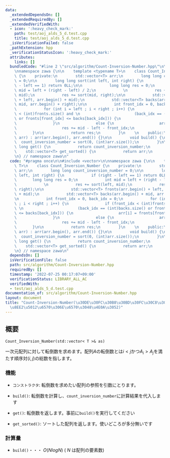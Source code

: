 ```yaml
---
data:
  _extendedDependsOn: []
  _extendedRequiredBy: []
  _extendedVerifiedWith:
  - icon: ':heavy_check_mark:'
    path: test/aoj_alds_5_d.test.cpp
    title: test/aoj_alds_5_d.test.cpp
  _isVerificationFailed: false
  _pathExtension: hpp
  _verificationStatusIcon: ':heavy_check_mark:'
  attributes:
    links: []
  bundledCode: "#line 2 \"src/algorithm/Count-Inversion-Number.hpp\"\n\n#include <vector>\n\
    \nnamespace zawa {\n\n    template <typename T>\n    class Count_Inversion_Number\
    \ {\n    private:\n        std::vector<T> arr;\n        long long count_inversion_number\
    \ = 0;\n\n        long long sort(int left, int right) {\n            if (right\
    \ - left == 1) return 0LL;\n\n            long long res = 0;\n            int\
    \ mid = left + (right - left) / 2;\n            \n            res += sort(left,\
    \ mid);\n            res += sort(mid, right);\n\n            std::vector<T> fronts(arr.begin()\
    \ + left, arr.begin() + mid);\n            std::vector<T> backs(arr.begin() +\
    \ mid, arr.begin() + right);\n\n            int front_idx = 0, back_idx = 0;\n\
    \            for (int i = left ; i < right ; i++) {\n                if (front_idx\
    \ < (int)fronts.size() and \n                        (back_idx == (int)backs.size()\
    \ or fronts[front_idx] <= backs[back_idx])) {\n                    arr[i] = fronts[front_idx++];\n\
    \                }\n                else {\n                    arr[i] = backs[back_idx++];\n\
    \                    res += mid - left - front_idx;\n                }\n     \
    \       }\n\n            return res;\n        }\n    \n    public:\n        Count_Inversion_Number(std::vector<T>&\
    \ arr) : arr(arr.begin(), arr.end()) {}\n\n        void build() {\n          \
    \  count_inversion_number = sort(0, (int)arr.size());\n        }\n\n        long\
    \ long get() {\n            return count_inversion_number;\n        }\n\n    \
    \    std::vector<T> get_sorted() {\n            return arr;\n        }\n    };\n\
    \n} // namespace zawa\n"
  code: "#pragma once\n\n#include <vector>\n\nnamespace zawa {\n\n    template <typename\
    \ T>\n    class Count_Inversion_Number {\n    private:\n        std::vector<T>\
    \ arr;\n        long long count_inversion_number = 0;\n\n        long long sort(int\
    \ left, int right) {\n            if (right - left == 1) return 0LL;\n\n     \
    \       long long res = 0;\n            int mid = left + (right - left) / 2;\n\
    \            \n            res += sort(left, mid);\n            res += sort(mid,\
    \ right);\n\n            std::vector<T> fronts(arr.begin() + left, arr.begin()\
    \ + mid);\n            std::vector<T> backs(arr.begin() + mid, arr.begin() + right);\n\
    \n            int front_idx = 0, back_idx = 0;\n            for (int i = left\
    \ ; i < right ; i++) {\n                if (front_idx < (int)fronts.size() and\
    \ \n                        (back_idx == (int)backs.size() or fronts[front_idx]\
    \ <= backs[back_idx])) {\n                    arr[i] = fronts[front_idx++];\n\
    \                }\n                else {\n                    arr[i] = backs[back_idx++];\n\
    \                    res += mid - left - front_idx;\n                }\n     \
    \       }\n\n            return res;\n        }\n    \n    public:\n        Count_Inversion_Number(std::vector<T>&\
    \ arr) : arr(arr.begin(), arr.end()) {}\n\n        void build() {\n          \
    \  count_inversion_number = sort(0, (int)arr.size());\n        }\n\n        long\
    \ long get() {\n            return count_inversion_number;\n        }\n\n    \
    \    std::vector<T> get_sorted() {\n            return arr;\n        }\n    };\n\
    \n} // namespace zawa\n"
  dependsOn: []
  isVerificationFile: false
  path: src/algorithm/Count-Inversion-Number.hpp
  requiredBy: []
  timestamp: '2022-07-25 00:17:07+09:00'
  verificationStatus: LIBRARY_ALL_AC
  verifiedWith:
  - test/aoj_alds_5_d.test.cpp
documentation_of: src/algorithm/Count-Inversion-Number.hpp
layout: document
title: "Count-Inversion-Number(\u30DE\u30FC\u30B8\u30BD\u30FC\u30C8\u306B\u3088\u308B\
  \u8EE2\u5012\u6570\u306E\u6570\u3048\u4E0A\u3052)"
---
```


## 概要
```
Count_Inversion_Number(std::vector< T >& as)
```


一次元配列に対して転倒数を求めます。配列$A$の転倒数とは$i < j$かつ$A_i > A_j$を満たす順序対$(i, j)$の総数を指します。


### 機能
* `コンストラクタ`: 転倒数を求めたい配列の参照を引数にとります。

* `build()`: 転倒数を計算し、`count_inversion_number`に計算結果を代入します

* `get()`: 転倒数を返します。事前に`build()`を実行してください

* `get_sorted()`: ソートした配列を返します。使いどころが多分無いです


### 計算量
* `build()`・・・ $O(NlogN)$ ( $N$ は配列の要素数)
